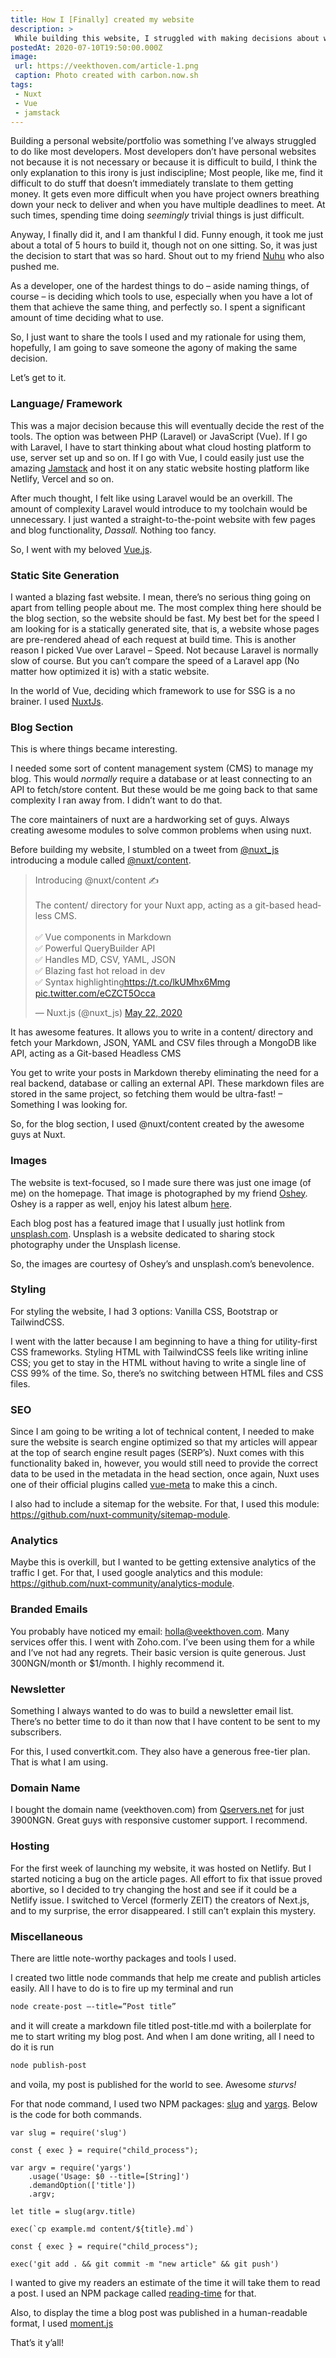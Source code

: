 ```yaml
---
title: How I [Finally] created my website
description: >
 While building this website, I struggled with making decisions about what tools to use. In this article, I share the tools I used and my rationale for using them. Hopefully, I am going to save someone the agony of making the same decision. 
postedAt: 2020-07-10T19:50:00.000Z
image: 
 url: https://veekthoven.com/article-1.png
 caption: Photo created with carbon.now.sh
tags:
 - Nuxt
 - Vue
 - jamstack
---
```

Building a personal website/portfolio was something I’ve always struggled to do like most developers. Most developers don’t have personal websites not because it is not necessary or because it is difficult to build, I think the only explanation to this irony is just indiscipline; Most people, like me, find it difficult to do stuff that doesn’t immediately translate to them getting money. It gets even more difficult when you have project owners breathing down your neck to deliver and when you have multiple deadlines to meet. At such times, spending time doing *seemingly* trivial things is just difficult.

 

Anyway, I finally did it, and I am thankful I did. Funny enough, it took me just about a total of 5 hours to build it, though not on one sitting. So, it was just the decision to start that was so hard. Shout out to my friend [Nuhu](https://nuhuibrahim.com) who also pushed me.

 

As a developer, one of the hardest things to do – aside naming things, of course – is deciding which tools to use, especially when you have a lot of them that achieve the same thing, and perfectly so. I spent a significant amount of time deciding what to use. 

 

So, I just want to share the tools I used and my rationale for using them, hopefully, I am going to save someone the agony of making the same decision.

 

Let’s get to it.

 

### Language/ Framework

This was a major decision because this will eventually decide the rest of the tools. The option was between PHP (Laravel) or JavaScript (Vue). If I go with Laravel, I have to start thinking about what cloud hosting platform to use, server set up and so on. If I go with Vue, I could easily just use the amazing [Jamstack](https://jamstack.org/) and host it on any static website hosting platform like Netlify, Vercel and so on.

 

After much thought, I felt like using Laravel would be an overkill. The amount of complexity Laravel would introduce to my toolchain would be unnecessary. I just wanted a straight-to-the-point website with few pages and blog functionality, *Dassall.* Nothing too fancy.

 

So, I went with my beloved [Vue.js](https://vuejs.org/).

 

### Static Site Generation

I wanted a blazing fast website. I mean, there’s no serious thing going on apart from telling people about me. The most complex thing here should be the blog section, so the website should be fast. My best bet for the speed I am looking for is a statically generated site, that is, a website whose pages are pre-rendered ahead of each request at build time. This is another reason I picked Vue over Laravel – Speed. Not because Laravel is normally slow of course. But you can’t compare the speed of a Laravel app (No matter how optimized it is) with a static website.

 

In the world of Vue, deciding which framework to use for SSG is a no brainer. I used [NuxtJs](https://nuxtjs.org/).

 

### Blog Section

This is where things became interesting.
 

I needed some sort of content management system (CMS) to manage my blog. This would *normally* require a database or at least connecting to an API to fetch/store content. But these would be me going back to that same complexity I ran away from. I didn’t want to do that.

The core maintainers of nuxt are a hardworking set of guys. Always creating awesome modules to solve common problems when using nuxt.

Before building my website, I stumbled on a tweet from [@nuxt_js](https://twitter.com/nuxt_js) introducing a module called [@nuxt/content](https://github.com/nuxt/content).

<blockquote class="twitter-tweet"><p lang="en" dir="ltr">Introducing @nuxt/content ✍️<br><br>The content/ directory for your Nuxt app, acting as a git-based headless CMS.<br><br>✅ Vue components in Markdown<br>✅ Powerful QueryBuilder API<br>✅ Handles MD, CSV, YAML, JSON<br>✅ Blazing fast hot reload in dev<br>✅ Syntax highlighting<a href="https://t.co/lkUMhx6Mmg">https://t.co/lkUMhx6Mmg</a> <a href="https://t.co/eCZCT5Occa">pic.twitter.com/eCZCT5Occa</a></p>&mdash; Nuxt.js (@nuxt_js) <a href="https://twitter.com/nuxt_js/status/1263795755954909184?ref_src=twsrc%5Etfw">May 22, 2020</a></blockquote> <script async src="https://platform.twitter.com/widgets.js" charset="utf-8"></script>

 It has awesome features. It allows you to write in a content/ directory and fetch your Markdown, JSON, YAML and CSV files through a MongoDB like API, acting as a Git-based Headless CMS


You get to write your posts in Markdown thereby eliminating the need for a real backend, database or calling an external API. These markdown files are stored in the same project, so fetching them would be ultra-fast! – Something I was looking for.

So, for the blog section, I used @nuxt/content created by the awesome guys at Nuxt. 


### Images

The website is text-focused, so I made sure there was just one image (of me) on the homepage. That image is photographed by my friend [Oshey](https://twitter.com/oshey_mahn). Oshey is a rapper as well, enjoy his latest album [here](https://soundcloud.com/oshey_mahn/sets/thefireinme).
 

Each blog post has a featured image that I usually just hotlink from [unsplash.com](https://unsplash.com/). Unsplash is a website dedicated to sharing stock photography under the Unsplash license.

So, the images are courtesy of Oshey’s and unsplash.com’s benevolence.

 

### Styling

For styling the website, I had 3 options: Vanilla CSS, Bootstrap or TailwindCSS.

I went with the latter because I am beginning to have a thing for utility-first CSS frameworks. Styling HTML with TailwindCSS feels like writing inline CSS; you get to stay in the HTML without having to write a single line of CSS 99% of the time. So, there’s no switching between HTML files and CSS files.

 

### SEO

Since I am going to be writing a lot of technical content, I needed to make sure the website is search engine optimized so that my articles will appear at the top of search engine result pages (SERP’s). Nuxt comes with this functionality baked in, however, you would still need to provide the correct data to be used in the metadata in the head section, once again, Nuxt uses one of their official plugins called [vue-meta](https://vue-meta.nuxtjs.org/) to make this a cinch.

  

I also had to include a sitemap for the website. For that, I used this module: https://github.com/nuxt-community/sitemap-module.

 

### Analytics

Maybe this is overkill, but I wanted to be getting extensive analytics of the traffic I get. For that, I used google analytics and this module: https://github.com/nuxt-community/analytics-module.

 

### Branded Emails

You probably have noticed my email: [holla@veekthoven.com](mailto:holla@veekthoven.com). Many services offer this. I went with Zoho.com. I’ve been using them for a while and I’ve not had any regrets. Their basic version is quite generous. Just 300NGN/month or $1/month.  I highly recommend it.
 

### Newsletter

Something I always wanted to do was to build a newsletter email list. There’s no better time to do it than now that I have content to be sent to my subscribers.

For this, I used convertkit.com. They also have a generous free-tier plan. That is what I am using.

 

### Domain Name

I bought the domain name (veekthoven.com) from [Qservers.net](https://www.qservers.net/) for just 3900NGN. Great guys with responsive customer support. I recommend.
 

### Hosting

For the first week of launching my website, it was hosted on Netlify. But I started noticing a bug on the article pages. All effort to fix that issue proved abortive, so I decided to try changing the host and see if it could be a Netlify issue. I switched to Vercel (formerly ZEIT) the creators of Next.js, and to my surprise, the error disappeared. I still can’t explain this mystery.

### Miscellaneous

There are little note-worthy packages and tools I used.

I created two little node commands that help me create and publish articles easily. All I have to do is to fire up my terminal and run 

```bash
node create-post –-title=”Post title”
```

and it will create a markdown file titled post-title.md with a boilerplate for me to start writing my blog post. And when I am done writing, all I need to do it is run

```bash
node publish-post
```

and voila, my post is published for the world to see. Awesome *sturvs!*

For that node command, I used two NPM packages: [slug](https://github.com/Trott/slug) and [yargs](http://yargs.js.org/). Below is the code for both commands.

 
```js[create-post.js]
var slug = require('slug')

const { exec } = require("child_process");

var argv = require('yargs')
	.usage('Usage: $0 --title=[String]')
	.demandOption(['title'])
	.argv;

let title = slug(argv.title)
 
exec(`cp example.md content/${title}.md`)
```


```js[publish-post.js]
const { exec } = require("child_process");

exec('git add . && git commit -m "new article" && git push')
```
 

I wanted to give my readers an estimate of the time it will take them to read a post. I used an NPM package called [reading-time](https://github.com/ngryman/reading-time) for that.

 

Also, to display the time a blog post was published in a human-readable format, I used  [moment.js](https://momentjs.com/)

 

That’s it y’all! 